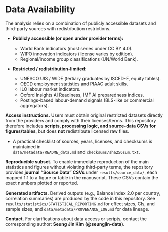 # Data Availability

The analysis relies on a combination of publicly accessible datasets and third-party sources with redistribution restrictions.

- **Publicly accessible (or open under provider terms):**
  - World Bank indicators (most series under CC BY 4.0).
  - WIPO innovation indicators (license varies by edition).
  - Regional/income group classifications (UN/World Bank).

- **Restricted / redistribution-limited:**
  - UNESCO UIS / WIDE (tertiary graduates by ISCED-F, equity tables).
  - OECD employment statistics and PIAAC adult skills.
  - ILO labour market indicators.
  - Oxford Insights AI Readiness, IMF AI preparedness indices.
  - Postings-based labour-demand signals (BLS-like or commercial aggregators).

**Access instructions.** Users must obtain original restricted datasets directly from the providers and comply with their licenses/terms. This repository therefore includes **scripts, processing logic, and source-data CSVs for figures/tables**, but does **not** redistribute licensed raw files.

- A practical checklist of sources, years, licenses, and checksums is maintained in  
  `data/metadata/README_data.md` and `checksums/sha256sum.txt`.

**Reproducible subset.** To enable immediate reproduction of the main statistics and figures without violating third-party terms, the repository provides **journal “Source Data” CSVs** under `results/source_data/`, each mapped 1:1 to a figure or table in the manuscript. These CSVs contain the exact numbers plotted or reported.

**Generated artifacts.** Derived outputs (e.g., Balance Index 2.0 per country, correlation summaries) are produced by the code in this repository. See `results/statistics/STATISTICAL_REPORTING.md` for effect sizes, CIs, and sample sizes, and `data/metadata/PROVENANCE_LOG.md` for data lineage.

**Contact.** For clarifications about data access or scripts, contact the corresponding author: **Seung Jin Kim (@seungjin-data)**.
